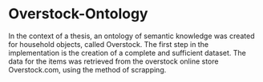 # Overstock-Ontology
In the context of a thesis, an ontology of semantic knowledge was created for household objects, called Overstock. The first step in the implementation is the creation of a complete and sufficient dataset. The data for the items was retrieved from the overstock online store Overstock.com, using the method of scrapping.
